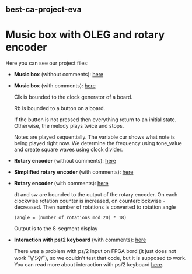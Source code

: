 ## best-ca-project-eva
# Music box with OLEG and rotary encoder

Here you can see our project files:

* **Music box** (without comments): [here](https://github.com/noteisenheim/best-ca-project-eva/blob/master/musec.v)

* **Music box** (with comments): [here](https://github.com/noteisenheim/best-ca-project-eva/blob/master/musec2.v)

  Clk is bounded to the clock generator of a board.
  
  Rb is bounded to a button on a board.
  
  If the button is not pressed then everything return to an initial state. Otherwise, the melody plays twice and stops.
  
  Notes are played sequentially. The variable cur shows what note is being played right now. We determine the frequency using tone_value and create square waves using clock divider. 


* **Rotary encoder** (without comments): [here](https://github.com/noteisenheim/best-ca-project-eva/blob/master/rotary_encoder.v)

* **Simplified rotary encoder** (with comments): [here](https://github.com/noteisenheim/best-ca-project-eva/blob/master/simple_rotary_encoder.v)

* **Rotary encoder** (with comments): [here](https://github.com/noteisenheim/best-ca-project-eva/blob/master/rotary_encoder2.v)

  dt and sw are bounded to the output of the rotary encoder. On each clockwise rotation counter is increased, on counterclockwise - decreased. Then number of rotations is converted to rotation angle
  
      (angle = (number of rotations mod 20) * 18)
  Output is to the 8-segment display

* **Interaction with ps/2 keyboard** (with comments): [here](https://github.com/noteisenheim/best-ca-project-eva/blob/master/help.v)

  There was a problem with ps/2 input on FPGA bord (it just does not work ¯\\___(ツ)___/¯), so we couldn't test that code, but it is supposed to work. 
  You can read more about interaction with ps/2 keyboard [here](http://www.eecg.toronto.edu/~jayar/ece241_08F/AudioVideoCores/ps2/ps2.html).
